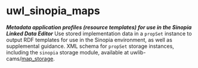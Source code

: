 # uwl_sinopia_maps
***Metadata application profiles (resource templates) for use in the Sinopia Linked Data Editor***
Use stored implementation data in a `propSet` instance to output RDF templates for use in the Sinopia environment, as well as supplemental guidance. XML schema for `propSet` storage instances, including the `sinopia` storage module, available at uwlib-cams/[map_storage](https://github.com/uwlib-cams/map_storage).
